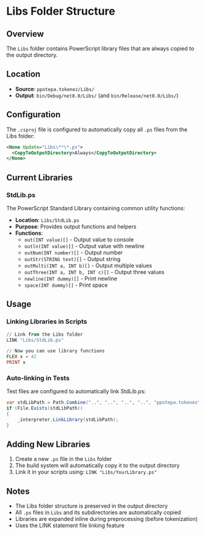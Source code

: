 # Libs Folder Structure

## Overview
The `Libs` folder contains PowerScript library files that are always copied to the output directory.

## Location
- **Source**: `ppotepa.tokenez/Libs/`
- **Output**: `bin/Debug/net8.0/Libs/` (and `bin/Release/net8.0/Libs/`)

## Configuration
The `.csproj` file is configured to automatically copy all `.ps` files from the Libs folder:

```xml
<None Update="Libs\**\*.ps">
  <CopyToOutputDirectory>Always</CopyToOutputDirectory>
</None>
```

## Current Libraries

### StdLib.ps
The PowerScript Standard Library containing common utility functions:
- **Location**: `Libs/StdLib.ps`
- **Purpose**: Provides output functions and helpers
- **Functions**:
  - `out(INT value)[]` - Output value to console
  - `outln(INT value)[]` - Output value with newline
  - `outNum(INT number)[]` - Output number
  - `outStr(STRING text)[]` - Output string
  - `outMulti(INT a, INT b)[]` - Output multiple values
  - `outThree(INT a, INT b, INT c)[]` - Output three values
  - `newline(INT dummy)[]` - Print newline
  - `space(INT dummy)[]` - Print space

## Usage

### Linking Libraries in Scripts
```powershell
// Link from the Libs folder
LINK "Libs/StdLib.ps"

// Now you can use library functions
FLEX x = 42
PRINT x
```

### Auto-linking in Tests
Test files are configured to automatically link StdLib.ps:

```csharp
var stdLibPath = Path.Combine("..", "..", "..", "..", "ppotepa.tokenez", "Libs", "StdLib.ps");
if (File.Exists(stdLibPath))
{
    _interpreter.LinkLibrary(stdLibPath);
}
```

## Adding New Libraries
1. Create a new `.ps` file in the `Libs` folder
2. The build system will automatically copy it to the output directory
3. Link it in your scripts using: `LINK "Libs/YourLibrary.ps"`

## Notes
- The Libs folder structure is preserved in the output directory
- All `.ps` files in `Libs` and its subdirectories are automatically copied
- Libraries are expanded inline during preprocessing (before tokenization)
- Uses the LINK statement file linking feature
